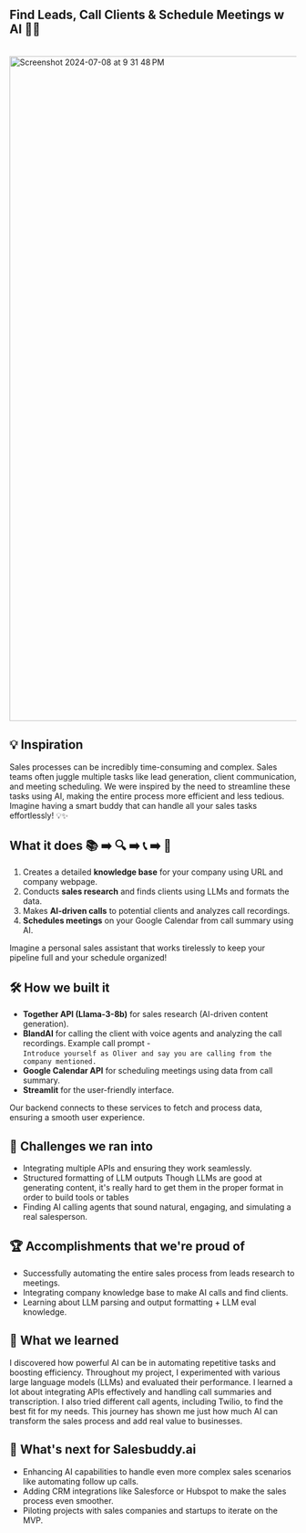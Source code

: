 ## Find Leads, Call Clients & Schedule Meetings w AI 🔮🤖
<br>
<img width="1165" alt="Screenshot 2024-07-08 at 9 31 48 PM" src="https://github.com/sohampatil17/salesbuddy.ai/assets/66875241/f6801500-3fda-4a6c-b81b-41e6eaf67be1">


## 💡 Inspiration
Sales processes can be incredibly time-consuming and complex. Sales teams often juggle multiple tasks like lead generation, client communication, and meeting scheduling. We were inspired by the need to streamline these tasks using AI, making the entire process more efficient and less tedious. Imagine having a smart buddy that can handle all your sales tasks effortlessly! 💡✨

## What it does 📚 ➡️ 🔍 ➡️ 📞 ➡️ 📅
1)  Creates a detailed **knowledge base** for your company using URL and company webpage.  
2) Conducts **sales research** and finds clients using LLMs and formats the data.  
3) Makes **AI-driven calls** to potential clients and analyzes call recordings.  
4) **Schedules meetings** on your Google Calendar from call summary using AI.  

Imagine a personal sales assistant that works tirelessly to keep your pipeline full and your schedule organized!

## 🛠️ How we built it
- **Together API (Llama-3-8b)** for sales research (AI-driven content generation).
- **BlandAI** for calling the client with voice agents and analyzing the call recordings. Example call prompt -   
`Introduce yourself as Oliver and say you are calling from the company mentioned.`
- **Google Calendar API** for scheduling meetings using data from call summary.
- **Streamlit** for the user-friendly interface.

Our backend connects to these services to fetch and process data, ensuring a smooth user experience.

## 🌟 Challenges we ran into
- Integrating multiple APIs and ensuring they work seamlessly.
- Structured formatting of LLM outputs Though LLMs are good at generating content, it's really hard to get them in the proper format in order to build tools or tables
- Finding AI calling agents that sound natural, engaging, and simulating a real salesperson.

## 🏆 Accomplishments that we're proud of
- Successfully automating the entire sales process from leads research to meetings.
- Integrating company knowledge base to make AI calls and find clients.
- Learning about LLM parsing and output formatting + LLM eval knowledge.

## 🧠 What we learned
I discovered how powerful AI can be in automating repetitive tasks and boosting efficiency. Throughout my project, I experimented with various large language models (LLMs) and evaluated their performance. I learned a lot about integrating APIs effectively and handling call summaries and transcription. I also tried different call agents, including Twilio, to find the best fit for my needs. This journey has shown me just how much AI can transform the sales process and add real value to businesses.

## 🌟 What's next for Salesbuddy.ai
- Enhancing AI capabilities to handle even more complex sales scenarios like automating follow up calls.
- Adding CRM integrations like Salesforce or Hubspot to make the sales process even smoother.
- Piloting projects with sales companies and startups to iterate on the MVP.
